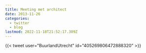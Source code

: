 ```yaml
---
title: Meeting met architect
date: 2013-11-26
categories:
  - twitter
  - blog
lastmod: 2022-11-18T21:52:17.309Z
---
```


{{< tweet user="BuurlandUtrecht" id="405269806472888320" >}}
<!--more-->